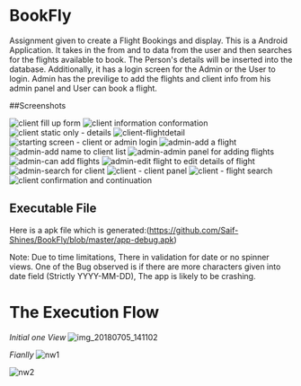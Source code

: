 # BookFly
Assignment given to create a Flight Bookings and display. This is a Android Application. It takes in the from and to data from the user and then searches for the flights available to book. The Person's details will be inserted into the database. Additionally, it has a login screen for the Admin or the User to login. Admin has the previlige to add the flights and client info from his admin panel and User can book a flight.
 		

##Screenshots	

![client fill up form](https://user-images.githubusercontent.com/17451294/42310812-f9604c54-8059-11e8-846d-807df73717ed.png)
![client information conformation](https://user-images.githubusercontent.com/17451294/42310813-f9b62a3e-8059-11e8-8de3-fd0db82a61d6.png)
![client static only - details](https://user-images.githubusercontent.com/17451294/42310814-f9e3d484-8059-11e8-8ce8-ea38948288de.png)
![client-flightdetail](https://user-images.githubusercontent.com/17451294/42310815-fa124ef4-8059-11e8-90fb-ae3e141d4a93.png)
![starting screen - client or admin login](https://user-images.githubusercontent.com/17451294/42310816-fa446cd6-8059-11e8-92f5-9e40aa25e46b.png)
![admin-add a flight](https://user-images.githubusercontent.com/17451294/42310817-fa747d0e-8059-11e8-8b16-d1e04f068b8b.png)
![admin-add name to client list](https://user-images.githubusercontent.com/17451294/42310818-faa25bb6-8059-11e8-8593-481ea5ae0147.png)
![admin-admin panel for adding flights](https://user-images.githubusercontent.com/17451294/42310819-fad1eca0-8059-11e8-8acf-00d71e00c3da.png)
![admin-can add flights](https://user-images.githubusercontent.com/17451294/42310820-fb04aa46-8059-11e8-82ea-50e655bf8ab0.png)
![admin-edit flight to edit details of flight](https://user-images.githubusercontent.com/17451294/42310821-fb37e726-8059-11e8-8d75-7b1eb3e64154.png)
![admin-search for client](https://user-images.githubusercontent.com/17451294/42310822-fb6513ae-8059-11e8-83d4-9fd5a35adf61.png)
![client - client panel](https://user-images.githubusercontent.com/17451294/42310823-fb9523dc-8059-11e8-94db-eae3d9f6cd27.png)
![client - flight search](https://user-images.githubusercontent.com/17451294/42310825-fbcbf7f4-8059-11e8-9286-01d76a9b14a7.png)
![client confirmation and continuation](https://user-images.githubusercontent.com/17451294/42310826-fbfa3b14-8059-11e8-8696-0b24d2e09ea5.png)

## Executable File

Here is a apk file which is generated:(https://github.com/Saif-Shines/BookFly/blob/master/app-debug.apk) 

Note: Due to time limitations, There in validation for date or no spinner views. One of the Bug observed is if there are more characters given into date field (Strictly YYYY-MM-DD), The app is likely to be crashing.

# The Execution Flow

*Initial one View*
![img_20180705_141102](https://user-images.githubusercontent.com/17451294/42312548-36c1ab52-805e-11e8-877b-3ebf4afa46d6.jpg)

*Fianlly*
![nw1](https://user-images.githubusercontent.com/17451294/42312717-b0316ae0-805e-11e8-8581-3e1e8727d070.jpg)


![nw2](https://user-images.githubusercontent.com/17451294/42312793-d5d1b5e8-805e-11e8-9b5f-f3ee6b33d05f.jpg)


